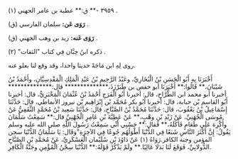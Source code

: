 ٣٩٥٩ -** ق:** عطية بن عامر الجهني (١) .

**رَوَى عَن:** سلمان الفارسي (ق) .

**رَوَى عَنه:** زيد بن وهب الجهني (ق) .

ذكره ابنُ حِبَّان فِي كتاب "الثقات" (٢) .

روى لِهِ ابن مَاجَهْ حديثا واحدا، وقد وقع لنا بعلو عنه.

أَخْبَرَنَا بِهِ أَبُو الْحَسَنِ بْنُ الْبُخَارِيِّ، وعَبْدُ الرَّحِيمِ بْنُ عَبْدِ الْمَلِكِ الْمَقْدِسِيَّانِ، وأَحْمَدُ بْنُ شَيْبَانَ،** قَالُوا:** أَخْبَرَنَا أبو حفص بن طَبَرْزَذَ،************** قال:************** أخبرنا أبو محمد ابن الطَّرَّاحِ، قال: أخبرنا أَبُو الْفَرَجِ أَحْمَدُ بْنُ عُثْمَانَ الْمَخْبَزِيُّ، قال: أخبرنا أَبُو القاسم بْن حبابة، قال: أخبرنا أَبُو بكر مُحَمَّد بْن إِبْرَاهِيم بْن نيروز الأنماطي، قال: حَدَّثَنَا إِسْمَاعِيلُ بْنُ يَعْقُوبَ، قال: حَدَّثَنَا مُحَمَّدُ بْنُ الصَّبَّاحِ، قال: حَدَّثَنَا سَعِيد بْنُ مُحَمَّدٍ الثَّقَفِيُّ عَنْ مُوسَى الْجُهَنِيِّ، عَنْ زَيْدِ بْنِ وهْبٍ،** عَنْ عَطِيَّةَ بْنِ عَامِرٍ الْجُهْنِيِّ قال:** سَمِعْتُ سَلْمَانَ وأُكْرِهَ عَلَى طَعَامٍ فَأَكَلَهُ،** فَقال:** حَسْبِي أَنِّي سَمِعْتُ رَسُولَ اللَّهِ صلى الله عليه وسلم يَقُولُ: إِنَّ أَكْثَرَ النَّاسِ شَبَعًا فِي الدُّنْيَا أَطْوَلُهُم جُوعًا فِي الآخِرَةِ"وَقَال: يَا سَلْمَانُ الدُّنْيَا سجن المؤمن وجنة الكافر.رَوَاهُ (١) عَنْ دَاوُدَ بْنِ سُلَيْمان الْعَسْكَرِيِّ، عَنْ مُحَمَّدِ بْنِ الصَّبَّاحِ الدُّولابِيِّ، فَوَقَعَ لَنَا بَدَلا عَالِيًا.** ولَمْ يَذْكُرْ قَوْلَهُ:** الدُّنْيَا سِجْنُ الْمُؤْمِنِ وجَنَّةُ الْكَافِرِ.